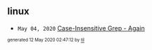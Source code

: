## linux

* <code>May 04, 2020</code> [Case-Insensitive Grep - Again](2020-05-04T11-44-37-case-insensitive-grep---again.md)

<sup><sub>generated 12 May 2020 02:47:12 by <a href='https://github.com/senorprogrammer/til'>til</a></sub></sup>
